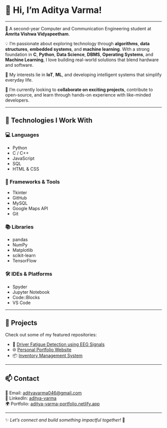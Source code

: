 # 👋 Hi, I’m **Aditya Varma**!

---

📍 A second-year Computer and Communication Engineering student at **Amrita Vishwa Vidyapeetham**.

💡 I’m passionate about exploring technology through **algorithms**, **data structures**, **embedded systems**, and **machine learning**. With a strong foundation in **C**, **Python**, **Data Science**, **DBMS**, **Operating Systems**, and **Machine Learning**, I love building real-world solutions that blend hardware and software.

🔗 My interests lie in **IoT**, **ML**, and developing intelligent systems that simplify everyday life.

🤝 I’m currently looking to **collaborate on exciting projects**, contribute to open-source, and learn through hands-on experience with like-minded developers.

---

## 🔧 Technologies I Work With

### 💻 Languages
- Python  
- C / C++  
- JavaScript  
- SQL  
- HTML & CSS

### 🧰 Frameworks & Tools
- Tkinter  
- GitHub  
- MySQL  
- Google Maps API  
- Git

### 📚 Libraries
- pandas  
- NumPy  
- Matplotlib  
- scikit-learn  
- TensorFlow

### 🛠️ IDEs & Platforms
- Spyder  
- Jupyter Notebook  
- Code::Blocks  
- VS Code

---

## 🚀 Projects

Check out some of my featured repositories:

- 🔬 [Driver Fatigue Detection using EEG Signals](https://github.com/justvarma/Fatigue_Detection)  
- 🌐 [Personal Portfolio Website](https://github.com/justvarma/Portfolio)  
- 📦 [Inventory Management System](https://github.com/justvarma/Inventory_managment)

---

## 📫 Contact

📧 Email: [adityavarma046@gmail.com](mailto:adityavarma046@gmail.com)  
💼 LinkedIn: [aditya-varma](https://www.linkedin.com/in/aditya-varma-52a6b7271/)  
🌍 Portfolio: [aditya-varma-portfolio.netlify.app](https://aditya-varma-portfolio.netlify.app/)

---

✨ *Let’s connect and build something impactful together!* 🚀

